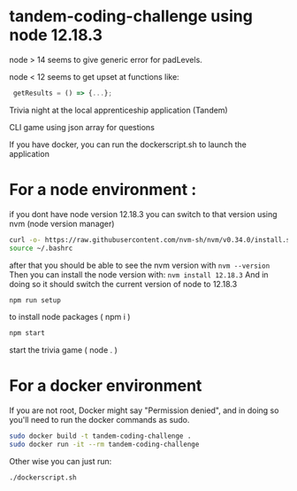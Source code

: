 # tandem-coding-challenge using node 12.18.3 
 node > 14 seems to give generic error for padLevels.
 
 node < 12 seems to get upset at functions like:
 ```javascript
  getResults = () => {...};
 ```
 
Trivia night at the local apprenticeship application (Tandem)

CLI game using json array for questions

If you have docker, you can run the dockerscript.sh to launch the application

# For a node environment :

if you dont have node version 12.18.3 you can switch to that version using nvm (node version manager)


```bash
curl -o- https://raw.githubusercontent.com/nvm-sh/nvm/v0.34.0/install.sh | bash
source ~/.bashrc
```
after that you should be able to see the nvm version with
```nvm --version```
Then you can install the node version with:
```nvm install 12.18.3```
And in doing so it should switch the current version of node to 12.18.3

```bash 
npm run setup
```
to install node packages ( npm i )

```bash
npm start
``` 
start the trivia game ( node . )

# For a docker environment 
If you are not root, Docker might say "Permission denied", and in doing so you'll need to run the docker commands as sudo.
```bash
sudo docker build -t tandem-coding-challenge .
sudo docker run -it --rm tandem-coding-challenge
```
Other wise you can just run:
```bash
./dockerscript.sh
```
